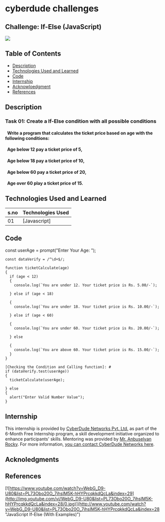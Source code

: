 # cyberdude challenges

## Challenge: If-Else (JavaScript)

<a href="https://www.cyberdudenetworks.com/">
  <img src="https://cyberdudenetworks.com/assets/img/assets/banner.png"/>
</a>

## Table of Contents

- [Description](#description)
- [Technologies Used and Learned](#technologies-used-and-learned)
- [Code](#code)
- [Internship](#internship)
- [Acknowloedgment](#acknowloedgment)
- [References](#references)

## Description

### Task 01: Create a If-Else condition with all possible conditions

#### &nbsp; Write a program that calculates the ticket price based on age with the following conditions:

#### &nbsp; Age below 12 pay a ticket price of 5,
#### &nbsp; Age below 18 pay a ticket price of 10,
#### &nbsp; Age below 60 pay a ticket price of 20,
#### &nbsp; Age over 60 play a ticket price of 15.

## Technologies Used and Learned

| s.no | Technologies Used |
| :--- | ----------------- |
| 01   | [Javascript]      |

## Code

[Getting input from user]: #

const userAge = prompt("Enter Your Age: ");

[Verifying user entered value either number or text.]: #

```
const dataVerify = /^\d+$/;

function ticketCalculate(age)
{
  if (age < 12)
  {
    console.log(`You are under 12. Your ticket price is Rs. 5.00/-`);

  } else if (age < 18)

  {
    console.log(`You are under 18. Your ticket price is Rs. 10.00/-`);

  } else if (age < 60)

  {
    console.log(`You are under 60. Your ticket price is Rs. 20.00/-`);

  } else

  {
    console.log(`You are above 60. Your ticket price is Rs. 15.00/-`);
  }
}

[Checking the Condition and Calling function]: #
if (dataVerify.test(userAge))
{
  ticketCalculate(userAge);

} else
{
  alert("Enter Valid Number Value");
}
```

## Internship

This internship is provided by [CyberDude Networks Pvt. Ltd.](https://youtube.com/cyberdudenetworks) as part of the 6-Month Free Internship program, a skill development initiative organized to enhance participants' skills. Mentoring was provided by [Mr. Anbuselvan Rocky](https://instagram.com/anbuselvanrocky). For more information, [you can contact CyberDude Networks here](https://cyberdudenetworks.com).

## Acknoledgments

## References

[![https://www.youtube.com/watch?v=WebG_D9-U80&list=PL73Obo20O_7ihsIM5K-hHYPrcqkkdQcLa&index=29](http://img.youtube.com/vi/WebG_D9-U80&list=PL73Obo20O_7ihsIM5K-hHYPrcqkkdQcLa&index=28/0.jpg)](http://www.youtube.com/watch?v=WebG_D9-U80&list=PL73Obo20O_7ihsIM5K-hHYPrcqkkdQcLa&index=28 "JavaScript If-Else (With Examples)")
